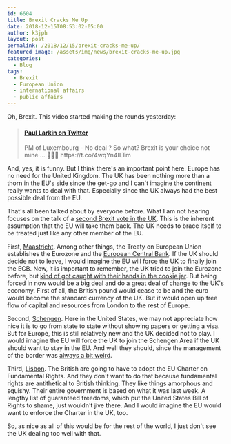 ```yaml
---
id: 6604
title: Brexit Cracks Me Up
date: 2018-12-15T08:53:02-05:00
author: k3jph
layout: post
permalink: /2018/12/15/brexit-cracks-me-up/
featured_image: /assets/img/news/brexit-cracks-me-up.jpg
categories:
  - Blog
tags:
  - Brexit
  - European Union
  - international affairs
  - public affairs
---
```

Oh, Brexit.  This video started making the rounds yesterday:

<blockquote class="embedly-card" data-card-key="66f8489580e04fc4a88a724eb5058bb3" data-card-branding="0" data-card-type="article-full"><h4><a href="https://twitter.com/brehonisbest/status/1073491717570117634">Paul Larkin on Twitter</a></h4><p>PM of Luxembourg - No deal ? So what? Brexit is your choice not mine ... 👏👏😎 https://t.co/4wqYn4ILTm</p></blockquote>
<script async src="//cdn.embedly.com/widgets/platform.js" charset="UTF-8"></script>

And, yes, it is funny.  But I think there's an important point here.
Europe has no need for the United Kingdom.  The UK has been nothing
more than a thorn in the EU's side since the get-go and I can't
imagine the continent really wants to deal with that.  Especially
since the UK always had the best possible deal from the EU.

That's all been talked about by everyone before.  What I am not
hearing focuses on the talk of a [second Brexit vote in the
UK](https://www.newstatesman.com/politics/staggers/2018/12/scottish-tories-are-preparing-back-second-brexit-referendum).
This is the inherent assumption that the EU will take them back.
The UK needs to brace itself to be treated just like any other
member of the EU.

First,
[Maastricht](https://www.ecb.europa.eu/explainers/tell-me-more/html/25_years_maastricht.en.html).
Among other things, the Treaty on European Union establishes the
Eurozone and the [European Central
Bank](https://www.ecb.europa.eu/home/html/index.en.html).  If the
UK should decide not to leave, I would imagine the EU will force
the UK to finally join the ECB.  Now, it is important to remember,
the UK tried to join the Eurozone before, but [kind of got caught
with their hands in the cookie jar](https://www.georgesoros.com/).
But being forced in now would be a big deal and do a great deal of
change to the UK's economy.  First of all, the British pound would
cease to be and the euro would become the standard currency of the
UK.  But it would open up free flow of capital and resources from
London to the rest of Europe.

Second,
[Schengen](https://ec.europa.eu/home-affairs/what-we-do/policies/borders-and-visas/schengen_en).
Here in the United States, we may not appreciate how nice it is to
go from state to state without showing papers or getting a visa.
But for Europe, this is still relatively new and the UK decided not
to play.  I would imagine the EU will force the UK to join the
Schengen Area if the UK should want to stay in the EU.  And well
they should, since the management of the border was [always a bit
weird](http://education.niassembly.gov.uk/post_16/snapshots_of_devolution/gfa).

Third,
[Lisbon](https://ec.europa.eu/info/aid-development-cooperation-fundamental-rights/your-rights-eu/eu-charter-fundamental-rights_en).
The British are going to have to adopt the EU Charter on Fundamental
Rights.  And they don't want to do that because fundamental rights
are antithetical to British thinking.  They like things amorphous
and squishy.  Their entire government is based on what it was last
week.  A lengthy list of guaranteed freedoms, which put the United
States Bill of Rights to shame, just wouldn't jive there.  And I
would imagine the EU would want to enforce the Charter in the UK,
too.

So, as nice as all of this would be for the rest of the world, I
just don't see the UK dealing too well with that.

